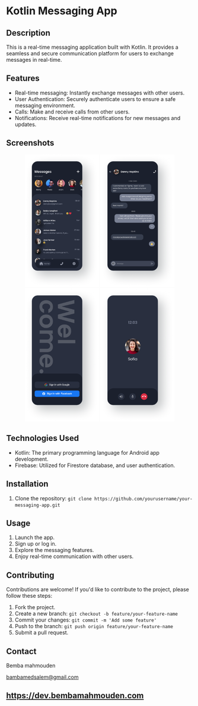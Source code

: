 # Kotlin Messaging App


## Description
This is a real-time messaging application built with Kotlin. It provides a seamless and secure communication platform for users to exchange messages in real-time.

## Features

- Real-time messaging: Instantly exchange messages with other users.
- User Authentication: Securely authenticate users to ensure a safe messaging environment.
- Calls: Make and receive calls from other users.
- Notifications: Receive real-time notifications for new messages and updates.

## Screenshots

<div align="center">
  <img src="screenshots/sc1.png" width="200" />
  <img src="screenshots/sc2.png" width="200" />
  <img src="screenshots/sc3.png" width="200" />
  <img src="screenshots/sc4.png" width="200" />
</div>


## Technologies Used

- Kotlin: The primary programming language for Android app development.
- Firebase: Utilized for Firestore database, and user authentication.

## Installation

1. Clone the repository: `git clone https://github.com/yourusername/your-messaging-app.git`

## Usage

1. Launch the app.
2. Sign up or log in.
3. Explore the messaging features.
4. Enjoy real-time communication with other users.

## Contributing

Contributions are welcome! If you'd like to contribute to the project, please follow these steps:

1. Fork the project.
2. Create a new branch: `git checkout -b feature/your-feature-name`
3. Commit your changes: `git commit -m 'Add some feature'`
4. Push to the branch: `git push origin feature/your-feature-name`
5. Submit a pull request.


## Contact

Bemba mahmouden

bambamedsalem@gmail.com

https://dev.bembamahmouden.com
---
